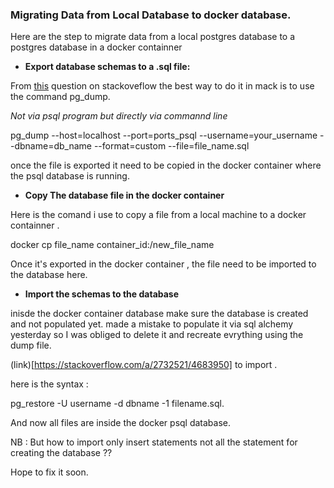 ### Migrating Data from Local Database to docker database.

Here are the step to migrate data from a local postgres database to a postgres database in a docker containner

- **Export database schemas to a .sql file:**

From [this](https://stackoverflow.com/a/50823671/4683950) question on stackoveflow the best way to do it in mack is to use the command pg_dump.

*Not via psql program but directly via commannd line*

pg_dump --host=localhost --port=ports_psql --username=your_username --dbname=db_name --format=custom --file=file_name.sql

once the file is exported it need to be copied in the docker container where the psql database is running.

- **Copy The database file in the docker container**

Here is the comand i use to copy a file from a local machine to a docker containner .

docker cp file_name container_id:/new_file_name

Once it's exported in the docker container , the file need to be imported to the database here.

- **Import the schemas to the database**

inisde the docker container database make sure the database is created and not populated yet.
made a mistake to populate it via sql alchemy yesterday so I was obliged to delete it and recreate evrything using the dump file.

(link)[https://stackoverflow.com/a/2732521/4683950] to import .

here is the syntax :

pg_restore -U username -d dbname -1 filename.sql.

And now all files are inside the docker psql database.

NB : But how to import only insert statements not all the statement for creating the database ??

Hope to fix it soon.
